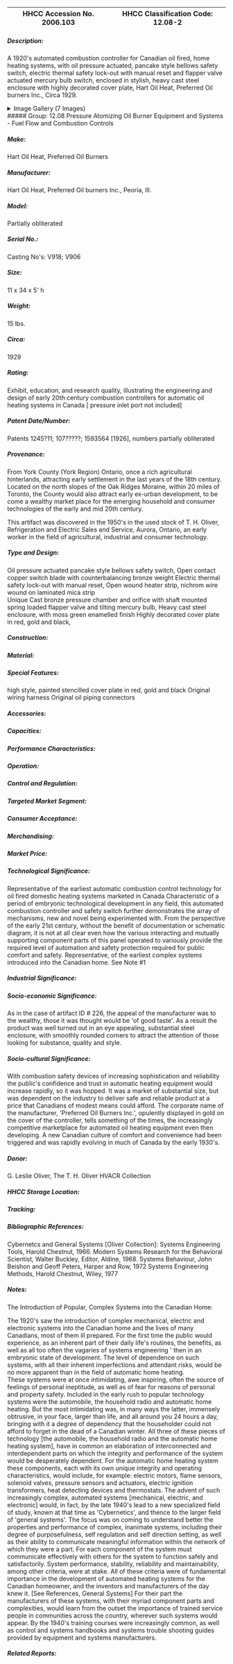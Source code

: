 | **HHCC Accession No. 2006.103** |**HHCC Classification Code:  12.08-2**|
| ----------- | ----------- |
##### Description:
A 1920's automated combustion controller for Canadian oil fired, home heating systems, with oil pressure actuated, pancake style bellows safety switch, electric thermal safety lock-out with manual reset and flapper valve actuated mercury bulb switch, enclosed in stylish, heavy cast steel enclosure with highly decorated cover plate, Hart Oil Heat, Preferred Oil burners Inc., Circa 1929.


<details>
	<summary>Image Gallery (7 Images)</summary>
<div class="gallery gallery-wrapper--full" contenteditable="false" data-is-empty="false" data-translation="Add images" data-columns="6">
<figure class="gallery__item"><a href="#DOMAIN_NAME#gallery/12.08-2.jpg" data-size="2257x1251"><img src="#DOMAIN_NAME#gallery/12.08-2-thumbnail.jpg" alt=""></a></figure>
<figure class="gallery__item"><a href="#DOMAIN_NAME#gallery/12.08-2a.jpg" data-size="2032x1468"><img src="#DOMAIN_NAME#gallery/12.08-2a-thumbnail.jpg" alt=""></a></figure>
<figure class="gallery__item"><a href="#DOMAIN_NAME#gallery/12.08-2b.jpg" data-size="2253x1127"><img src="#DOMAIN_NAME#gallery/12.08-2b-thumbnail.jpg" alt=""></a></figure>
<figure class="gallery__item"><a href="#DOMAIN_NAME#gallery/12.08-2c.jpg" data-size="2246x1643"><img src="#DOMAIN_NAME#gallery/12.08-2c-thumbnail.jpg" alt=""></a></figure>
<figure class="gallery__item"><a href="#DOMAIN_NAME#gallery/12.08-2d.jpg" data-size="1644x874"><img src="#DOMAIN_NAME#gallery/12.08-2d-thumbnail.jpg" alt=""></a></figure>
<figure class="gallery__item"><a href="#DOMAIN_NAME#gallery/12.08-2e.jpg" data-size="1681x867"><img src="#DOMAIN_NAME#gallery/12.08-2e-thumbnail.jpg" alt=""></a></figure>
<figure class="gallery__item"><a href="#DOMAIN_NAME#gallery/12.08-2f.jpg" data-size="2263x1637"><img src="#DOMAIN_NAME#gallery/12.08-2f-thumbnail.jpg" alt=""></a></figure>
</div>
</details>
##### Group:
12.08 Pressure Atomizing Oil Burner Equipment and Systems - Fuel Flow and Combustion Controls

##### Make:
Hart Oil Heat, Preferred Oil Burners

##### Manufacturer:
Hart Oil Heat, Preferred Oil burners Inc., Peoria, Ill.

##### Model:
Partially obliterated

##### Serial No.:
Casting No's: V918; V906

##### Size:
11 x 34 x 5' h

##### Weight:
15 lbs.

##### Circa:
1929

##### Rating:
Exhibit, education, and research quality, illustrating the engineering and design of early 20th century combustion controllers for automatic oil heating systems in Canada [ pressure inlet port not included]

##### Patent Date/Number:
Patents 1245?11; 107?????; 1593564 [1926], numbers partially obliterated

##### Provenance:
From York County (York Region) Ontario, once a rich agricultural hinterlands, attracting early settlement in the last years of the 18th century. Located on the north slopes of the Oak Ridges Moraine, within 20 miles of Toronto, the County would also attract early ex-urban development, to be come a wealthy market place for the emerging household and consumer technologies of the early and mid 20th century. 

This artifact was discovered in the 1950's in the used stock of T. H. Oliver, Refrigeration and Electric Sales and Service, Aurora, Ontario, an early worker in the field of agricultural, industrial and consumer technology.

##### Type and Design:
Oil pressure actuated pancake style bellows safety switch, 
Open contact copper switch blade with counterbalancing bronze weight 
Electric thermal safety lock-out with manual reset, 
Open wound heater strip, nichrom wire wound on laminated mica strip  
Unique Cast bronze pressure chamber and orifice with shaft mounted spring loaded flapper valve and tilting mercury bulb, 
Heavy cast steel enclosure, with moss green enamelled finish
Highly decorated cover plate in red, gold and black,

##### Construction:


##### Material:


##### Special Features:
high style, painted stencilled cover plate in red, gold and black
Original wiring harness
Original oil piping connectors

##### Accessories:


##### Capacities:


##### Performance Characteristics:


##### Operation:


##### Control and Regulation:


##### Targeted Market Segment:


##### Consumer Acceptance:


##### Merchandising:


##### Market Price:


##### Technological Significance:
Representative of the earliest automatic combustion control technology for oil fired domestic heating systems marketed in Canada
Characteristic of a period of embryonic technological development in any field, this automated combustion controller and safety switch further demonstrates the array of mechanisms, new and novel being experimented with. From the perspective of the early 21st century, without the benefit of documentation or schematic diagram, it is not at all clear even how the various interacting and mutually supporting component parts of this panel operated  to variously provide the required level of automation and safety protection required for public comfort and safety.
Representative, of the earliest complex systems introduced into the Canadian home. See Note #1

##### Industrial Significance:


##### Socio-economic Significance:
As in the case of artifact ID # 226, the appeal of the manufacturer was to the wealthy, those it was thought would be 'of good taste'. As a result the product was well turned out in an eye appealing, substantial steel enclosure, with smoothly rounded corners to attract the attention of those looking for substance, quality and style.

##### Socio-cultural Significance:
With combustion safety devices of increasing sophistication and reliability the public's confidence and trust in automatic heating equipment would increase rapidly, so it was hopped. It was a market of substantial size, but was dependent on the industry to deliver safe and reliable product at a price that Canadians of modest means could afford. 
The corporate name of the manufacturer, 'Preferred Oil Burners Inc.', opulently displayed in gold on the cover of the controller,  tells something of the times, the increasingly competitive marketplace for automated oil heating equipment even then developing. 
A new Canadian culture of comfort and convenience had been triggered and was rapidly evolving in much of Canada by the early 1930's.

##### Donor:
G. Leslie Oliver, The T. H. Oliver HVACR Collection

##### HHCC Storage Location:


##### Tracking:


##### Bibliographic References:
Cybernetcs and General Systems [Oliver Collection]: 
Systems Engineering Tools, Harold Chestnut, 1966.
Modern Systems Research for the Behavioral Scientist, Walter Buckley, Editor, Aldine, 1968.
Systems Behaviour, John Beishon and Geoff Peters, Harper and Row, 1972
Systems Engineering Methods, Harold Chestnut, Wiley, 1977

##### Notes:
The Introduction of Popular, Complex Systems into the Canadian Home:

The 1920's saw the introduction of complex mechanical, electric and electronic systems into the Canadian home and the lives of many Canadians, most of them ill prepared. For the first time the public would experience, as an inherent part of their daily life's routines, the benefits, as well as all too often the vagaries of systems engineering ' then in an embryonic state of development. The level of dependence on such systems, with all their inherent imperfections and attendant risks, would be no more apparent than in the field of automatic home heating.  
These systems were at once intimidating, awe inspiring, often the source of feelings of personal ineptitude, as well as of fear for reasons of personal and property safety. 
Included in the early rush to popular technology systems were the automobile, the household radio and automatic home heating. But the most intimidating was, in many ways the latter, immensely obtrusive, in your face, larger than life, and all around you 24 hours a day, bringing with it a degree of dependency that the householder could not afford to forget in the dead of a Canadian winter.
All three of these pieces of technology [the automobile, the household radio and the automatic home heating system], have in common an elaboration of interconnected and interdependent parts on which the integrity and performance of the system would be desperately dependent. For the automatic home heating system these components, each with its own unique integrity and operating characteristics, would include, for example: electric motors, flame sensors, solenoid valves, pressure sensors and actuators, electric ignition transformers, heat detecting devices and thermostats.
The advent of such increasingly complex, automated systems [mechanical, electric, and electronic] would, in fact, by the late 1940's lead to a new specialized field of study, known at that time as 'Cybernetics', and thence to the larger field of 'general systems'. 
The focus was on coming to understand better the properties and performance of complex, inanimate systems, including their degree of purposefulness, self regulation and self direction setting, as well as their ability to communicate meaningful information within the network of which they were a part. For each component of the system must communicate effectively with others for the system to function safely and satisfactorily.  System performance, stability, reliability and maintainability, among other criteria, were at stake. All of these criteria were of fundamental importance in the development of automated heating systems for the Canadian homeowner, and the inventors and manufacturers of the day knew it. [See References, General Systems]
For their part the manufacturers of these systems, with their myriad component parts and complexities, would learn from the outset the importance of trained service people in communities across the country, wherever such systems would appear. By the 1940's training courses were increasingly common, as well as control and systems handbooks and systems trouble shooting guides provided by equipment and systems manufacturers.

##### Related Reports:

